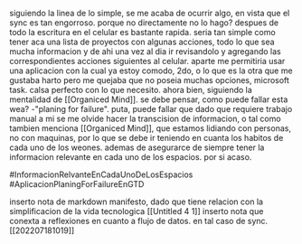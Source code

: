 siguiendo la linea de lo simple, se me acaba de ocurrir algo, en vista que el sync es tan engorroso. porque no directamente no lo hago? despues de todo la escritura en el celular es bastante rapida. seria tan simple como tener aca una lista de proyectos con algunas acciones, todo lo que sea mucha informacion y de ahi una vez al dia ir revisandolo y agregando las correspondientes acciones siguientes al celular. aparte me permitiria usar una aplicacion con la cual ya estoy comodo, 2do, o lo que es la otra que me gustaba harto pero me quejaba que no poseia muchas opciones, microsoft task. calsa perfecto con lo que necesito. ahora bien, siguiendo la mentalidad de [[Organiced Mind]]. se debe pensar, como puede fallar esta wea? -"planing for failure". puta, puede fallar que dado que requiere trabajo manual a mi se me olvide hacer la transcision de informacion, o tal como tambien menciona [[Organiced Mind]], que estamos lidiando con personas, no con maquinas, por lo que se debe ir teniendo en cuanta los habitos de cada uno de los weones. ademas de asegurarce de siempre tener la informacion relevante en cada uno de los espacios. por si acaso.

#InformacionRelvanteEnCadaUnoDeLosEspacios
#AplicacionPlaningForFailureEnGTD




inserto nota de markdown manifesto, dado que tiene relacion con la simplificacion de la vida tecnologica [[Untitled 4 1]]
inserto nota que conexta a reflexiones en cuanto a flujo de datos. en tal caso de sync.  [[202207181019]]
